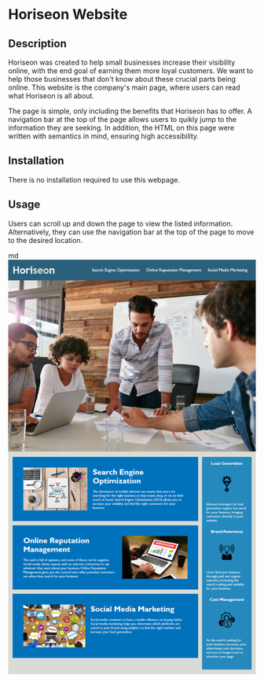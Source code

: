 # Horiseon Website

## Description

Horiseon was created to help small businesses increase their visibility online, with the end goal of earning them more loyal customers. We want to help those businesses that don't know about these crucial parts being online. This website is the company's main page, where users can read what Horiseon is all about.

The page is simple, only including the benefits that Horiseon has to offer. A navigation bar at the top of the page allows users to quikly jump to the information they are seeking. In addition, the HTML on this page were written with semantics in mind, ensuring high accessibility.

## Installation

There is no installation required to use this webpage.

## Usage

Users can scroll up and down the page to view the listed information. Alternatively, they can use the navigation bar at the top of the page to move to the desired location.

md
![Horiseon main webpage](assets/images/01-html-css-git-homework-demo.png)

